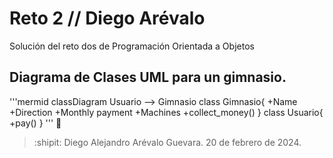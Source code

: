 # Reto 2 // Diego Arévalo
Solución del reto dos de Programación Orientada a Objetos
## Diagrama de Clases UML para un gimnasio.
'''mermid
classDiagram
    Usuario --> Gimnasio
    class Gimnasio{
      +Name
      +Direction
      +Monthly payment
      +Machines
      +collect_money()
    }
    class Usuario{
        +pay()
    }
'''
💎
> :shipit: Diego Alejandro Arévalo Guevara. 20 de febrero de 2024.

